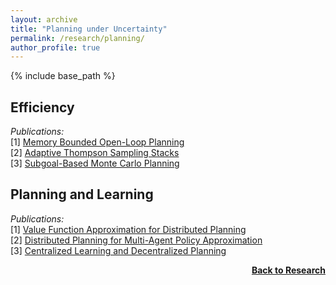 ```yaml
---
layout: archive
title: "Planning under Uncertainty"
permalink: /research/planning/
author_profile: true
---
```


{% include base_path %}

## Efficiency

*Publications:*  
[1] [Memory Bounded Open-Loop Planning](https://ojs.aaai.org/index.php/AAAI/article/view/4794)  
[2] [Adaptive Thompson Sampling Stacks](https://www.ijcai.org/proceedings/2019/0778)  
[3] [Subgoal-Based Monte Carlo Planning](https://www.ijcai.org/proceedings/2019/772)

## Planning and Learning

*Publications:*  
[1] [Value Function Approximation for Distributed Planning](https://ifaamas.org/Proceedings/aamas2018/pdfs/p730.pdf)  
[2] [Distributed Planning for Multi-Agent Policy Approximation](https://arxiv.org/pdf/1901.08761.pdf)  
[3] [Centralized Learning and Decentralized Planning](http://thomyphan.github.io/files/2020-ala.pdf)  

<div style="float: right;">
    <a href="https://thomyphan.github.io/research/"><strong>Back to Research</strong></a>
</div>